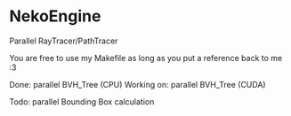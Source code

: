 # NekoEngine
Parallel RayTracer/PathTracer

You are free to use my Makefile as long as you put a reference back to me :3

Done:
parallel BVH_Tree (CPU)
Working on:
parallel BVH_Tree (CUDA)

Todo:
parallel Bounding Box calculation
